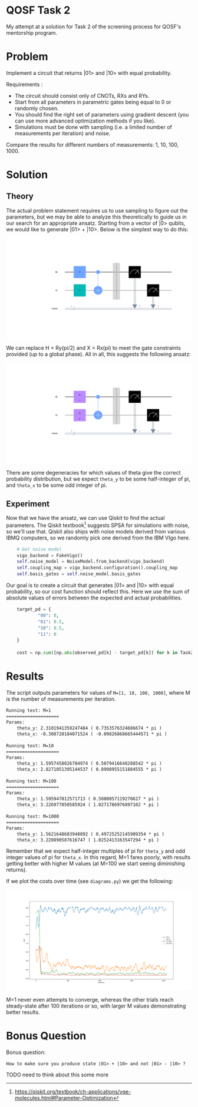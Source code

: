
QOSF Task 2
===============

My attempt at a solution for Task 2 of the screening process for QOSF's mentorship program.

# Problem

Implement a circuit that returns |01> and |10> with equal probability.

Requirements :
- The circuit should consist only of CNOTs, RXs and RYs.
- Start from all parameters in parametric gates being equal to 0 or randomly chosen.
- You should find the right set of parameters using gradient descent (you can use more
advanced optimization methods if you like).
- Simulations must be done with sampling (i.e. a limited number of measurements per
iteration) and noise.

Compare the results for different numbers of measurements: 1, 10, 100, 1000.

# Solution

## Theory

The actual problem statement requires us to use sampling to figure out the parameters, but we may be able to analyze this theoretically to guide us in our search for an appropriate ansatz.  Starting from a vector of |0> qubits, we would like to generate |01> + |10>.  Below is the simplest way to do this:

![A simple circuit to generate |01> + |10>](./images/theoretical.png)

We can replace H = Ry(pi/2) and X = Rx(pi) to meet the gate constraints provided (up to a global phase).  All in all, this suggests the following ansatz:

![Our ansatz for the optimizer](./images/ansatz.png)

There are some degeneracies for which values of theta give the correct probability distribution, but we expect `theta_y` to be some half-integer of pi, and `theta_x` to be some odd integer of pi.

## Experiment

Now that we have the ansatz, we can use Qiskit to find the actual parameters.  The Qiskit textbook[^1] suggests SPSA for simulations with noise, so we'll use that.  Qiskit also ships with noise models derived from various IBMQ computers, so we randomly pick one derived from the IBM VIgo here.

```py
    # Get noise model
    vigo_backend = FakeVigo()
    self.noise_model = NoiseModel.from_backend(vigo_backend)
    self.coupling_map = vigo_backend.configuration().coupling_map
    self.basis_gates = self.noise_model.basis_gates
```

Our goal is to create a circuit that generates |01> and |10> with equal probability, so our cost function should reflect this.  Here we use the sum of absolute values of errors between the expected and actual probabilities.

```py
    target_pd = {
            "00": 0,
            "01": 0.5,
            "10": 0.5,
            "11": 0
    }
    
    cost = np.sum([np.abs(observed_pd[k] - target_pd[k]) for k in Task2.POSSIBLE_OUTCOMES])
```

# Results

The script outputs parameters for values of `M=[1, 10, 100, 1000]`, where M is the number of measurements per iteration.

```
Running test: M=1
====================
Params:
    theta_y: 2.3101941359247484 ( 0.7353576324686674 * pi )
    theta_x: -0.308720184071524 ( -0.09826868665444571 * pi )

Running test: M=10
====================
Params:
    theta_y: 1.5957458026784974 ( 0.5079416648288542 * pi )
    theta_x: 2.8271051395144537 ( 0.8998955151884555 * pi )

Running test: M=100
====================
Params:
    theta_y: 1.595947012571713 ( 0.5080057119270627 * pi )
    theta_x: 3.226977050585924 ( 1.0271786976897102 * pi )

Running test: M=1000
====================
Params:
    theta_y: 1.5621648683948892 ( 0.49725252145909354 * pi )
    theta_x: 3.220890587616747 ( 1.0252413163547294 * pi )
```

Remember that we expect half-integer multiples of pi for `theta_y` and odd integer values of pi for `theta_x`.  In this regard, M=1 fares poorly, with results getting better with higher M values (at M=100 we start seeing diminishing returns).

If we plot the costs over time (see `diagrams.py`) we get the following:

![Costs over time for different M](./images/costs.png)

M=1 never even attempts to converge, whereas the other trials reach steady-state after 100 iterations or so, with larger M values demonstrating better results.

# Bonus Question

Bonus question:

    How to make sure you produce state |01> + |10> and not |01> - |10> ?

TODO need to think about this some more

[^1]: <https://qiskit.org/textbook/ch-applications/vqe-molecules.html#Parameter-Optimization>
